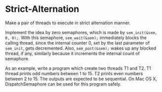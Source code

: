 # Strict-Alternation

Make a pair of threads to execute in strict alternation manner.

Implement the idea by zero semaphores, which is made by `sem_init(&sem, 0, 0);`. With this semaphore, `sem_wait(&sem);` immediately blocks the calling thread, since the internal counter 0, set by the last parameter of `sem_init`, gets decremented. Also, `sem_post(&sem);` wakes up any blocked thread, if any, similarly because it increments the internal count of semaphore.

As an example, write a program which create two threads T1 and T2. T1 thread prints odd numbers between 1 to 15. T2 prints even numbers between 2 to 15. The outputs are expected to be sequential. On Mac OS X, DispatchSemaphore can be used for this program safely.
